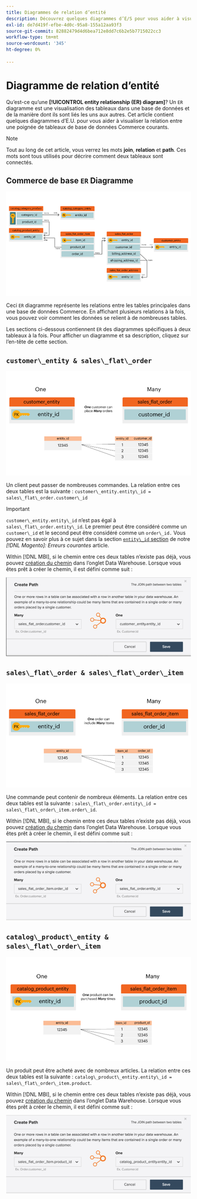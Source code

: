 ```yaml
---
title: Diagrammes de relation d’entité
description: Découvrez quelques diagrammes d’E/S pour vous aider à visualiser la relation entre une poignée de tableaux de base de données Commerce courants.
exl-id: de7d419f-efbe-4d0c-95a8-155a12aa93f3
source-git-commit: 82882479d4d6bea712e8dd7c6b2e5b7715022cc3
workflow-type: tm+mt
source-wordcount: '345'
ht-degree: 0%

---
```


# Diagramme de relation d’entité

Qu’est-ce qu’une **[!UICONTROL entity relationship (ER) diagram]**? Un `ER` diagramme est une visualisation des tableaux dans une base de données et de la manière dont ils sont liés les uns aux autres. Cet article contient quelques diagrammes d’E.U. pour vous aider à visualiser la relation entre une poignée de tableaux de base de données Commerce courants.

>[!NOTE]
>
>Tout au long de cet article, vous verrez les mots **join**, **relation** et **path**. Ces mots sont tous utilisés pour décrire comment deux tableaux sont connectés.

## Commerce de base `ER` Diagramme

![4_DB_Chart](../../assets/4_DB_Chart.png)

Ceci `ER` diagramme représente les relations entre les tables principales dans une base de données Commerce. En affichant plusieurs relations à la fois, vous pouvez voir comment les données se relient à de nombreuses tables.

Les sections ci-dessous contiennent `ER` des diagrammes spécifiques à deux tableaux à la fois. Pour afficher un diagramme et sa description, cliquez sur l’en-tête de cette section.

## `customer\_entity & sales\_flat\_order`

![Un client et plusieurs commandes](../../assets/2_OneCustomerManyOrders.png)

Un client peut passer de nombreuses commandes. La relation entre ces deux tables est la suivante : `customer\_entity.entity\_id = sales\_flat\_order.customer\_id`

>[!IMPORTANT]
>
>`customer\_entity.entity\_id` n’est pas égal à `sales\_flat\_order.entity\_id`. Le premier peut être considéré comme un `customer\_id` et le second peut être considéré comme un `order\_id.` Vous pouvez en savoir plus à ce sujet dans la section [`entity\_id` section](https://support.magento.com/hc/en-us/articles/360016729951) de notre _[!DNL Magento]: Erreurs courantes_ article.

Within [!DNL MBI], si le chemin entre ces deux tables n’existe pas déjà, vous pouvez [création du chemin](../data-warehouse-mgr/create-paths-calc-columns.md) dans l’onglet Data Warehouse. Lorsque vous êtes prêt à créer le chemin, il est défini comme suit :

![](../../assets/SFO___CE_path.png)

## `sales\_flat\_order & sales\_flat\_order\_item`

![1_OneOrderManyItems](../../assets/1_OneOrderManyItems.png)

Une commande peut contenir de nombreux éléments. La relation entre ces deux tables est la suivante : `sales\_flat\_order.entity\_id = sales\_flat\_order\_item.order\_id`.

Within [!DNL MBI], si le chemin entre ces deux tables n’existe pas déjà, vous pouvez [création du chemin](../data-warehouse-mgr/create-paths-calc-columns.md) dans l’onglet Data Warehouse. Lorsque vous êtes prêt à créer le chemin, il est défini comme suit :

![](../../assets/SFOI___SFO_path.png)

## `catalog\_product\_entity & sales\_flat\_order\_item`

![3_OneProductManyTimes](../../assets/3_OneProductManyTimes.png)

Un produit peut être acheté avec de nombreux articles. La relation entre ces deux tables est la suivante : `catalog\_product\_entity.entity\_id = sales\_flat\_order\_item.product`.

Within [!DNL MBI], si le chemin entre ces deux tables n’existe pas déjà, vous pouvez [création du chemin](../data-warehouse-mgr/create-paths-calc-columns.md) dans l’onglet Data Warehouse. Lorsque vous êtes prêt à créer le chemin, il est défini comme suit :

![](../../assets/SFOI___CPE_path.png)
